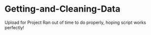 Getting-and-Cleaning-Data
=========================

Upload for Project
Ran out of time to do properly, hoping script works perfectly!

